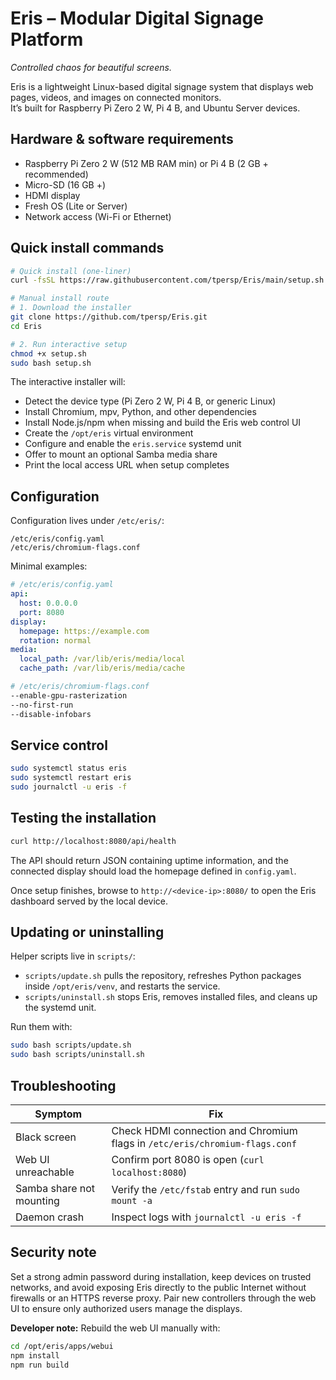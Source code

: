 # Eris – Modular Digital Signage Platform  
*Controlled chaos for beautiful screens.*

Eris is a lightweight Linux-based digital signage system that displays web pages, videos, and images on connected monitors.  
It’s built for Raspberry Pi Zero 2 W, Pi 4 B, and Ubuntu Server devices.

## Hardware & software requirements

- Raspberry Pi Zero 2 W (512 MB RAM min) or Pi 4 B (2 GB + recommended)
- Micro-SD (16 GB +)
- HDMI display
- Fresh OS (Lite or Server)
- Network access (Wi-Fi or Ethernet)

## Quick install commands

```bash
# Quick install (one-liner)
curl -fsSL https://raw.githubusercontent.com/tpersp/Eris/main/setup.sh | sudo bash

# Manual install route
# 1. Download the installer
git clone https://github.com/tpersp/Eris.git
cd Eris

# 2. Run interactive setup
chmod +x setup.sh
sudo bash setup.sh
```

The interactive installer will:
- Detect the device type (Pi Zero 2 W, Pi 4 B, or generic Linux)
- Install Chromium, mpv, Python, and other dependencies
- Install Node.js/npm when missing and build the Eris web control UI
- Create the `/opt/eris` virtual environment
- Configure and enable the `eris.service` systemd unit
- Offer to mount an optional Samba media share
- Print the local access URL when setup completes

## Configuration

Configuration lives under `/etc/eris/`:

```
/etc/eris/config.yaml
/etc/eris/chromium-flags.conf
```

Minimal examples:

```yaml
# /etc/eris/config.yaml
api:
  host: 0.0.0.0
  port: 8080
display:
  homepage: https://example.com
  rotation: normal
media:
  local_path: /var/lib/eris/media/local
  cache_path: /var/lib/eris/media/cache
```

```bash
# /etc/eris/chromium-flags.conf
--enable-gpu-rasterization
--no-first-run
--disable-infobars
```

## Service control

```bash
sudo systemctl status eris
sudo systemctl restart eris
sudo journalctl -u eris -f
```

## Testing the installation

```bash
curl http://localhost:8080/api/health
```

The API should return JSON containing uptime information, and the connected display should load the homepage defined in `config.yaml`.

Once setup finishes, browse to `http://<device-ip>:8080/` to open the Eris dashboard served by the local device.

## Updating or uninstalling

Helper scripts live in `scripts/`:

- `scripts/update.sh` pulls the repository, refreshes Python packages inside `/opt/eris/venv`, and restarts the service.
- `scripts/uninstall.sh` stops Eris, removes installed files, and cleans up the systemd unit.

Run them with:

```bash
sudo bash scripts/update.sh
sudo bash scripts/uninstall.sh
```

## Troubleshooting

| Symptom | Fix |
| --- | --- |
| Black screen | Check HDMI connection and Chromium flags in `/etc/eris/chromium-flags.conf` |
| Web UI unreachable | Confirm port 8080 is open (`curl localhost:8080`) |
| Samba share not mounting | Verify the `/etc/fstab` entry and run `sudo mount -a` |
| Daemon crash | Inspect logs with `journalctl -u eris -f` |

## Security note

Set a strong admin password during installation, keep devices on trusted networks, and avoid exposing Eris directly to the public Internet without firewalls or an HTTPS reverse proxy. Pair new controllers through the web UI to ensure only authorized users manage the displays.

**Developer note:** Rebuild the web UI manually with:

```bash
cd /opt/eris/apps/webui
npm install
npm run build
```
